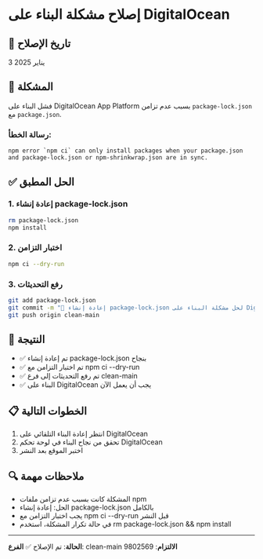 # إصلاح مشكلة البناء على DigitalOcean

## 📅 تاريخ الإصلاح
3 يناير 2025

## 🚨 المشكلة
فشل البناء على DigitalOcean App Platform بسبب عدم تزامن `package-lock.json` مع `package.json`.

### رسالة الخطأ:
```
npm error `npm ci` can only install packages when your package.json and package-lock.json or npm-shrinkwrap.json are in sync.
```

## ✅ الحل المطبق

### 1. إعادة إنشاء package-lock.json
```bash
rm package-lock.json
npm install
```

### 2. اختبار التزامن
```bash
npm ci --dry-run
```

### 3. رفع التحديثات
```bash
git add package-lock.json
git commit -m "🔧 إعادة إنشاء package-lock.json لحل مشكلة البناء على DigitalOcean"
git push origin clean-main
```

## 🎯 النتيجة
- ✅ تم إعادة إنشاء package-lock.json بنجاح
- ✅ تم اختبار التزامن مع npm ci --dry-run
- ✅ تم رفع التحديثات إلى فرع clean-main
- ✅ البناء على DigitalOcean يجب أن يعمل الآن

## 📋 الخطوات التالية
1. انتظر إعادة البناء التلقائي على DigitalOcean
2. تحقق من نجاح البناء في لوحة تحكم DigitalOcean
3. اختبر الموقع بعد النشر

## 🔍 ملاحظات مهمة
- المشكلة كانت بسبب عدم تزامن ملفات npm
- الحل: إعادة إنشاء package-lock.json بالكامل
- يجب اختبار التزامن مع npm ci --dry-run قبل النشر
- في حالة تكرار المشكلة، استخدم rm package-lock.json && npm install

---
**الحالة**: تم الإصلاح ✅
**الفرع**: clean-main
**الالتزام**: 9802569 